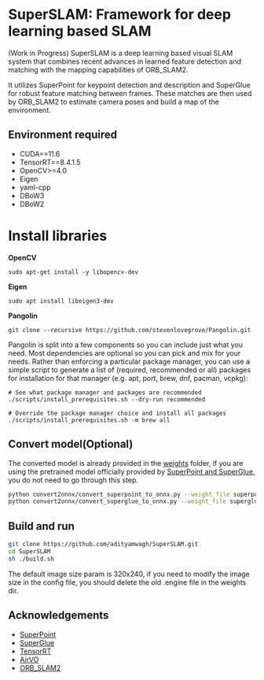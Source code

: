 # SuperSLAM: Framework for deep learning based SLAM

(Work in Progress) SuperSLAM is a deep learning based visual SLAM system that combines recent advances in learned feature detection and matching with the mapping capabilities of ORB_SLAM2. 

It utilizes SuperPoint for keypoint detection and description and SuperGlue for robust feature matching between frames. These matches are then used by ORB_SLAM2 to estimate camera poses and build a map of the environment.

## Environment required
* CUDA==11.6
* TensorRT==8.4.1.5
* OpenCV>=4.0
* Eigen
* yaml-cpp
* DBoW3
* DBoW2

# Install libraries

**OpenCV**
```
sudo apt-get install -y libopencv-dev
```
**Eigen**
```
sudo apt install libeigen3-dev
```
**Pangolin**
```
git clone --recursive https://github.com/stevenlovegrove/Pangolin.git
```

Pangolin is split into a few components so you can include just what you need. Most dependencies are optional so you can pick and mix for your needs. Rather than enforcing a particular package manager, you can use a simple script to generate a list of (required, recommended or all) packages for installation for that manager (e.g. apt, port, brew, dnf, pacman, vcpkg):

```
# See what package manager and packages are recommended
./scripts/install_prerequisites.sh --dry-run recommended

# Override the package manager choice and install all packages
./scripts/install_prerequisites.sh -m brew all
```

## Convert model(Optional)
The converted model is already provided in the [weights](./weights) folder, if you are using the pretrained model officially provided by [SuperPoint and SuperGlue](https://github.com/magicleap/SuperGluePretrainedNetwork), you do not need to go through this step.
```bash
python convert2onnx/convert_superpoint_to_onnx.py --weight_file superpoint_pth_file_path --output_dir superpoint_onnx_file_dir
python convert2onnx/convert_superglue_to_onnx.py --weight_file superglue_pth_file_path --output_dir superglue_onnx_file_dir
```

## Build and run
```bash
git clone https://github.com/adityamwagh/SuperSLAM.git
cd SuperSLAM
sh ./build.sh
```

The default image size param is 320x240, if you need to modify the image size in the config file, you should delete the old .engine file in the weights dir.

## Acknowledgements
* [SuperPoint](https://github.com/magicleap/SuperPointPretrainedNetwork) 
* [SuperGlue](https://github.com/magicleap/SuperGluePretrainedNetwork) 
* [TensorRT](https://github.com/NVIDIA/TensorRT) 
* [AirVO](https://github.com/xukuanHIT/AirVO)
* [ORB_SLAM2](https://github.com/raulmur/ORB_SLAM2)
